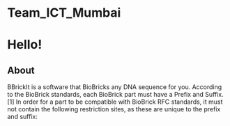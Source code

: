 # Team_ICT_Mumbai
<h1>Hello!</h1>
<h2>About</h2>
BBrickIt is a software that BioBricks any DNA sequence for you.
According to the BioBrick standards, each BioBrick part must have a Prefix and Suffix. [1] In order for a part to be compatible with BioBrick RFC standards, it must not contain the following restriction sites, as these are unique to the prefix and suffix:
